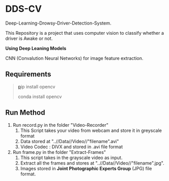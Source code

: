 # DDS-CV

Deep-Learning-Drowsy-Driver-Detection-System.

This Repository is a project that uses computer vision to classify whether a driver is Awake or not.

**Using Deep Leaning Models**

CNN (Convalution Neural Networks) for image feature extraction.

## Requirements

> [p]()ip install opencv
>
> conda install opencv

## Run Method

1. Run record.py in the folder "Video-Recorder"
   1. This Script takes your video from webcam and store it in greyscale format
   2. Data stored at "..//Data//Video//"filename".avi"
   3. Video Codec : DIVX and stored in .avi file format
2. Run frame.py in the folder "Extract-Frames"
   1. This script takes in the grayscale video as input.
   2. Extract all the frames and stores at "..//Data//Video//"filename".jpg".
   3. Images stored in **Joint Photographic Experts Group** (JPG) file format.
